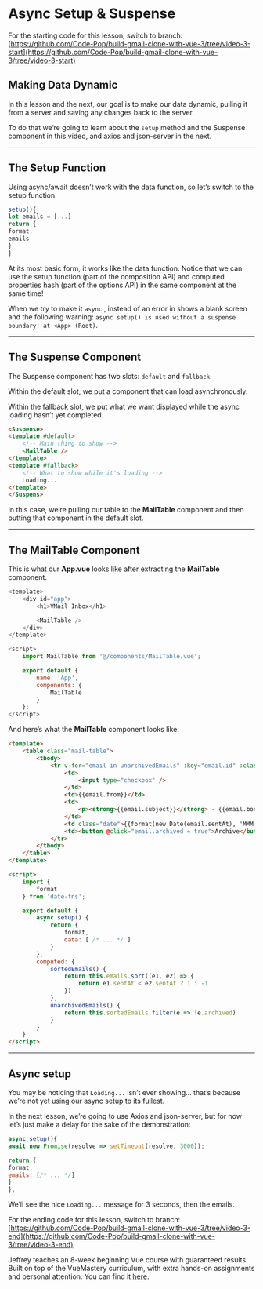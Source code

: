 # Async Setup & Suspense

For the starting code for this lesson, switch to branch: [https://github.com/Code-Pop/build-gmail-clone-with-vue-3/tree/video-3-start](https://github.com/Code-Pop/build-gmail-clone-with-vue-3/tree/video-3-start)

## Making Data Dynamic

In this lesson and the next, our goal is to make our data dynamic, pulling it from a server and saving any changes back to the server.

To do that we’re going to learn about the `setup` method and the Suspense component in this video, and axios and json-server in the next.

---

## The Setup Function

Using async/await doesn’t work with the data function, so let’s switch to the setup function.

```javascript
setup(){
let emails = [...]
return {
format,
emails
}
}
```

At its most basic form, it works like the data function. Notice that we can use the setup function (part of the composition API) and computed properties hash (part of the options API) in the same component at the same time!

When we try to make it `async` , instead of an error in shows a blank screen and the following warning: `async setup() is used without a suspense boundary! at <App> (Root)`.

---

## The Suspense Component

The Suspense component has two slots: `default` and `fallback`.

Within the default slot, we put a component that can load asynchronously.

Within the fallback slot, we put what we want displayed while the async loading hasn’t yet completed.

```html
<Suspense>
<template #default>
    <!-- Main thing to show -->
    <MailTable />
</template>
<template #fallback>
    <!-- What to show while it's loading -->
    Loading...
</template>
</Suspens>
```

In this case, we’re pulling our table to the **MailTable** component and then putting that component in the default slot.

---

## The MailTable Component

This is what our **App.vue** looks like after extracting the **MailTable** component.

```javascript
<template>
    <div id="app">
        <h1>VMail Inbox</h1>

        <MailTable />
    </div>
</template>

<script>
    import MailTable from '@/components/MailTable.vue';

    export default {
        name: 'App',
        components: {
            MailTable
        }
    };
</script>
```

And here’s what the **MailTable** component looks like.

```html
<template>
    <table class="mail-table">
        <tbody>
            <tr v-for="email in unarchivedEmails" :key="email.id" :class="['clickable', email.read ? 'read' : '']" @click="email.read = true">
                <td>
                    <input type="checkbox" />
                </td>
                <td>{{email.from}}</td>
                <td>
                    <p><strong>{{email.subject}}</strong> - {{email.body}}</p>
                </td>
                <td class="date">{{format(new Date(email.sentAt), 'MMM do yyyy')}}</td>
                <td><button @click="email.archived = true">Archive</button></td>
            </tr>
        </tbody>
    </table>
</template>

<script>
    import {
        format
    } from 'date-fns';

    export default {
        async setup() {
            return {
                format,
                data: [ /* ... */ ]
            }
        },
        computed: {
            sortedEmails() {
                return this.emails.sort((e1, e2) => {
                    return e1.sentAt < e2.sentAt ? 1 : -1
                })
            },
            unarchivedEmails() {
                return this.sortedEmails.filter(e => !e.archived)
            }
        }
    }
</script>
```

---

## Async setup

You may be noticing that `Loading...` isn’t ever showing… that’s because we’re not yet using our async setup to its fullest.

In the next lesson, we’re going to use Axios and json-server, but for now let’s just make a delay for the sake of the demonstration:

```javascript
async setup(){
await new Promise(resolve => setTimeout(resolve, 3000));

return {
format,
emails: [/* ... */]
}
},
```

We’ll see the nice `Loading...` message for 3 seconds, then the emails.

For the ending code for this lesson, switch to branch: [https://github.com/Code-Pop/build-gmail-clone-with-vue-3/tree/video-3-end](https://github.com/Code-Pop/build-gmail-clone-with-vue-3/tree/video-3-end)

Jeffrey teaches an 8-week beginning Vue course with guaranteed results. Built on top of the VueMastery curriculum, with extra hands-on assignments and personal attention. You can find it [here](https://vuemastery--vuetraining.thrivecart.com/vue-training/).

